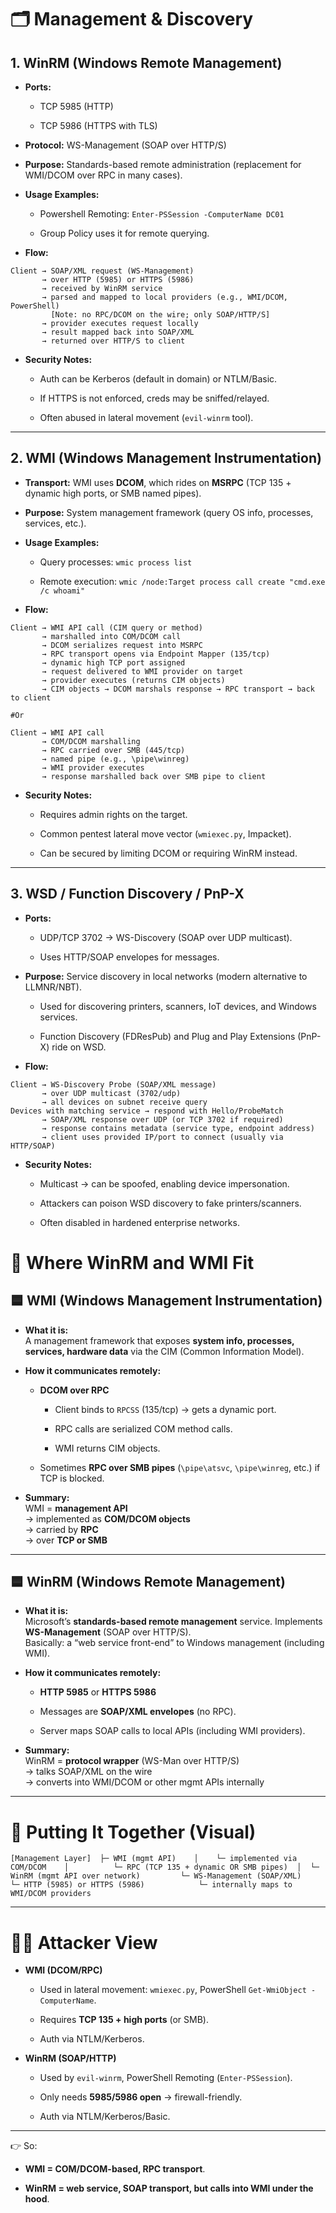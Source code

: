 # 🗂 Management & Discovery

## 1. WinRM (Windows Remote Management)

- **Ports:**
    
    - TCP 5985 (HTTP)
        
    - TCP 5986 (HTTPS with TLS)
        
- **Protocol:** WS-Management (SOAP over HTTP/S)
    
- **Purpose:** Standards-based remote administration (replacement for WMI/DCOM over RPC in many cases).
    
- **Usage Examples:**
    
    - Powershell Remoting: `Enter-PSSession -ComputerName DC01`
        
    - Group Policy uses it for remote querying.
        
- **Flow:**
    
```text
Client → SOAP/XML request (WS-Management)
       → over HTTP (5985) or HTTPS (5986)
       → received by WinRM service
       → parsed and mapped to local providers (e.g., WMI/DCOM, PowerShell)
         [Note: no RPC/DCOM on the wire; only SOAP/HTTP/S]
       → provider executes request locally
       → result mapped back into SOAP/XML
       → returned over HTTP/S to client
```
    
- **Security Notes:**
    
    - Auth can be Kerberos (default in domain) or NTLM/Basic.
        
    - If HTTPS is not enforced, creds may be sniffed/relayed.
        
    - Often abused in lateral movement (`evil-winrm` tool).
        

---

## 2. WMI (Windows Management Instrumentation)

- **Transport:** WMI uses **DCOM**, which rides on **MSRPC** (TCP 135 + dynamic high ports, or SMB named pipes).
    
- **Purpose:** System management framework (query OS info, processes, services, etc.).
    
- **Usage Examples:**
    
    - Query processes: `wmic process list`
        
    - Remote execution: `wmic /node:Target process call create "cmd.exe /c whoami"`
        
- **Flow:**
    
```text
Client → WMI API call (CIM query or method)
       → marshalled into COM/DCOM call
       → DCOM serializes request into MSRPC
       → RPC transport opens via Endpoint Mapper (135/tcp)
       → dynamic high TCP port assigned
       → request delivered to WMI provider on target
       → provider executes (returns CIM objects)
       → CIM objects → DCOM marshals response → RPC transport → back to client

#Or

Client → WMI API call
       → COM/DCOM marshalling
       → RPC carried over SMB (445/tcp)
       → named pipe (e.g., \pipe\winreg)
       → WMI provider executes
       → response marshalled back over SMB pipe to client

```
    
- **Security Notes:**
    
    - Requires admin rights on the target.
        
    - Common pentest lateral move vector (`wmiexec.py`, Impacket).
        
    - Can be secured by limiting DCOM or requiring WinRM instead.
        

---

## 3. WSD / Function Discovery / PnP-X

- **Ports:**
    
    - UDP/TCP 3702 → WS-Discovery (SOAP over UDP multicast).
        
    - Uses HTTP/SOAP envelopes for messages.
        
- **Purpose:** Service discovery in local networks (modern alternative to LLMNR/NBT).
    
    - Used for discovering printers, scanners, IoT devices, and Windows services.
        
    - Function Discovery (FDResPub) and Plug and Play Extensions (PnP-X) ride on WSD.
        
- **Flow:**
    
```text
Client → WS-Discovery Probe (SOAP/XML message)
       → over UDP multicast (3702/udp)
       → all devices on subnet receive query
Devices with matching service → respond with Hello/ProbeMatch
       → SOAP/XML response over UDP (or TCP 3702 if required)
       → response contains metadata (service type, endpoint address)
       → client uses provided IP/port to connect (usually via HTTP/SOAP)
```
    
- **Security Notes:**
    
    - Multicast → can be spoofed, enabling device impersonation.
        
    - Attackers can poison WSD discovery to fake printers/scanners.
        
    - Often disabled in hardened enterprise networks.

# 📍 Where WinRM and WMI Fit

## 🟦 WMI (Windows Management Instrumentation)

- **What it is:**  
    A management framework that exposes **system info, processes, services, hardware data** via the CIM (Common Information Model).
    
- **How it communicates remotely:**
    
    - **DCOM over RPC**
        
        - Client binds to `RPCSS` (135/tcp) → gets a dynamic port.
            
        - RPC calls are serialized COM method calls.
            
        - WMI returns CIM objects.
            
    - Sometimes **RPC over SMB pipes** (`\pipe\atsvc`, `\pipe\winreg`, etc.) if TCP is blocked.
        
- **Summary:**  
    WMI = **management API**  
    → implemented as **COM/DCOM objects**  
    → carried by **RPC**  
    → over **TCP or SMB**
    

---

## 🟦 WinRM (Windows Remote Management)

- **What it is:**  
    Microsoft’s **standards-based remote management** service. Implements **WS-Management** (SOAP over HTTP/S).  
    Basically: a “web service front-end” to Windows management (including WMI).
    
- **How it communicates remotely:**
    
    - **HTTP 5985** or **HTTPS 5986**
        
    - Messages are **SOAP/XML envelopes** (no RPC).
        
    - Server maps SOAP calls to local APIs (including WMI providers).
        
- **Summary:**  
    WinRM = **protocol wrapper** (WS-Man over HTTP/S)  
    → talks SOAP/XML on the wire  
    → converts into WMI/DCOM or other mgmt APIs internally
    

---

# 🔗 Putting It Together (Visual)

`[Management Layer]  ├─ WMI (mgmt API)    │    └─ implemented via COM/DCOM    │          └─ RPC (TCP 135 + dynamic OR SMB pipes)  │  └─ WinRM (mgmt API over network)         └─ WS-Management (SOAP/XML)              └─ HTTP (5985) or HTTPS (5986)            └─ internally maps to WMI/DCOM providers`

---

# 🧑‍💻 Attacker View

- **WMI (DCOM/RPC)**
    
    - Used in lateral movement: `wmiexec.py`, PowerShell `Get-WmiObject -ComputerName`.
        
    - Requires **TCP 135 + high ports** (or SMB).
        
    - Auth via NTLM/Kerberos.
        
- **WinRM (SOAP/HTTP)**
    
    - Used by `evil-winrm`, PowerShell Remoting (`Enter-PSSession`).
        
    - Only needs **5985/5986 open** → firewall-friendly.
        
    - Auth via NTLM/Kerberos/Basic.
        

---

👉 So:

- **WMI = COM/DCOM-based, RPC transport**.
    
- **WinRM = web service, SOAP transport, but calls into WMI under the hood**.